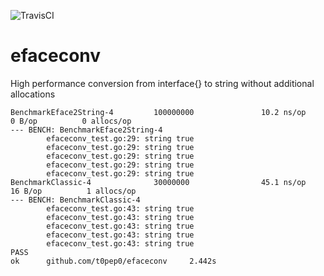 ![TravisCI](https://travis-ci.org/t0pep0/efaceconv.svg?branch=master)

# efaceconv
High performance conversion from interface{} to string without additional allocations
```
BenchmarkEface2String-4         100000000               10.2 ns/op             0 B/op          0 allocs/op
--- BENCH: BenchmarkEface2String-4
        efaceconv_test.go:29: string true
        efaceconv_test.go:29: string true
        efaceconv_test.go:29: string true
        efaceconv_test.go:29: string true
        efaceconv_test.go:29: string true
BenchmarkClassic-4              30000000                45.1 ns/op            16 B/op          1 allocs/op
--- BENCH: BenchmarkClassic-4
        efaceconv_test.go:43: string true
        efaceconv_test.go:43: string true
        efaceconv_test.go:43: string true
        efaceconv_test.go:43: string true
        efaceconv_test.go:43: string true
PASS
ok      github.com/t0pep0/efaceconv     2.442s
